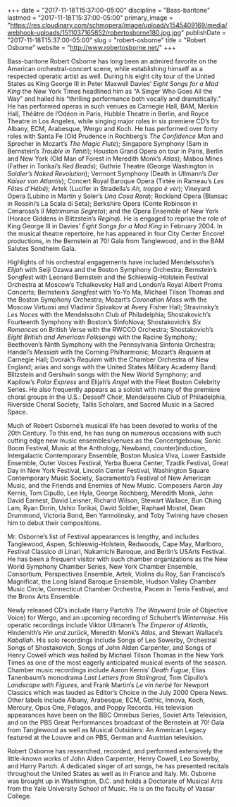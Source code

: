 +++
date = "2017-11-18T15:37:00-05:00"
discipline = "Bass-baritone"
lastmod = "2017-11-18T15:37:00-05:00"
primary_image = "https://res.cloudinary.com/schmopera/image/upload/v1545409169/media/webhook-uploads/1511037165852/robertosborne180.jpg.jpg"
publishDate = "2017-11-18T15:37:00-05:00"
slug = "robert-osborne"
title = "Robert Osborne"
website = "http://www.robertosborne.net/"
+++

Bass-baritone Robert Osborne has long been an admired favorite on the American orchestral-concert scene, while establishing himself as a respected operatic artist as well. During his eight city tour of the United States as King George III in Peter Maxwell Davies’ *Eight Songs for a Mad King* the New York Times headlined him as “A Singer Who Goes All the Way” and hailed his “thrilling performance both vocally and dramatically.” He has performed operas in such venues as Carnegie Hall, BAM, Merkin Hall, Théâtre de l’Odéon in Paris, Hubble Theatre in Berlin, and Royce Theatre in Los Angeles, while singing major roles in six premiere CD’s for Albany, ECM, Arabesque, Wergo and Koch. He has performed over forty roles with Santa Fe (Old Prudence in Rochberg’s *The Confidence Man* and Sprecher in Mozart’s *The Magic Flute*); Singapore Symphony (Sam in Bernstein’s *Trouble in Tahiti*); Houston Grand Opera on tour in Paris, Berlin and New York (Old Man of Forest in Meredith Monk’s *Atlas*); Mabou Mines (Father in Torikai’s *Red Beads*); Guthrie Theatre (George Washington in *Soldier’s Naked Revolution*); Vermont Symphony (Death in Ullmann’s *Der Kaiser von Atlantis*); Concert Royal Baroque Opera (Tirtée in Rameau’s *Les Fêtes d’Hébé*); Artek (Lucifer in Stradella’s *Ah, troppo è ver*); Vineyard Opera (Lubino in Martin y Soler’s *Una Cosa Rara*); Rockland Opera (Blansac in Rossini’s La Scala di Seta); Berkshire Opera (Conte Robinson in Cimarosa’s *Il Matrimonio Segreto*); and the Opera Ensemble of New York (Horace Giddens in Blitzstein’s *Regina*). He is engaged to reprise the role of King George III in Davies’ *Eight Songs for a Mad King* in February 2004. In the musical theatre repertoire, he has appeared in four City Center Encore! productions, in the Bernstein at 70! Gala from Tanglewood, and in the BAM Salutes Sondheim Gala.

Highlights of his orchestral engagements have included Mendelssohn’s *Elijah* with Seiji Ozawa and the Boston Symphony Orchestra; Bernstein’s Songfest with Leonard Bernstein and the Schleswig-Holstein Festival Orchestra at Moscow’s Tchaikovsky Hall and London’s Royal Albert Proms Concerts; Bernstein’s *Songfest* with Yo-Yo Ma, Michael Tilson Thomas and the Boston Symphony Orchestra; Mozart’s *Coronation Mass* with the Moscow Virtuosi and Vladimir Spivakov at Avery Fisher Hall; Stravinsky’s *Les Noces* with the Mendelssohn Club of Philadelphia; Shostakovich’s Fourteenth Symphony with Boston’s SinfoNova; Shostakovich’s *Six Romances* on British Verse with the RWCCO Orchestra; Shostakovich’s *Eight British and American Folksongs* with the Racine Symphony; Beethoven’s Ninth Symphony with the Pennsylvania Sinfonia Orchestra; Handel’s *Messiah* with the Corning Philharmonic; Mozart’s *Requiem* at Carnegie Hall; Dvorak’s *Requiem* with the Chamber Orchestra of New England; arias and songs with the United States Military Academy Band; Blitzstein and Gershwin songs with the New World Symphony; and Kapilow’s *Polar Express* and Elijah’s *Angel* with the Fleet Boston Celebrity Series. He also frequently appears as a soloist with many of the premiere choral groups in the U.S.: Dessoff Choir, Mendelssohn Club of Philadelphia, Riverside Choral Society, Tallis Scholars, and Sacred Music in a Sacred Space.

Much of Robert Osborne’s musical life has been devoted to works of the 20th Century. To this end, he has sung on numerous occasions with such cutting edge new music ensembles/venues as the Concertgebouw, Sonic Boom Festival, Music at the Anthology, Newband, counter)induction, Intergalactic Contemporary Ensemble, Boston Musica Viva, Lower Eastside Ensemble, Outer Voices Festival, Yerba Buena Center, Tzadik Festival, Great Day in New York Festival, Lincoln Center Festival, Washington Square Contemporary Music Society, Sacramento’s Festival of New American Music, and the Friends and Enemies of New Music. Composers Aaron Jay Kernis, Tom Cipullo, Lee Hyla, George Rochberg, Meredith Monk, John David Earnest, David Leisner, Richard Wilson, Stewart Wallace, Bun Ching Lam, Ryan Dorin, Ushio Torikai, David Soldier, Raphael Mostel, Dean Drummond, Victoria Bond, Ben Yarmolinsky, and Toby Twining have chosen him to debut their compositions.

Mr. Osborne’s list of Festival appearances is lengthy, and includes Tanglewood, Aspen, Schleswig-Holstein, Redwoods, Cape May, Marlboro, Festival Classico di Linari, Nakamichi Baroque, and Berlin’s USArts Festival. He has been a frequent visitor with such chamber organizations as the New World Symphony Chamber Series, New York Chamber Ensemble, Consortium, Perspectives Ensemble, Artek, Violins du Roy, San Francisco’s Magnificat, the Long Island Baroque Ensemble, Hudson Valley Chamber Music Circle, Connecticut Chamber Orchestra, Pacem in Terris Festival, and the Bronx Arts Ensemble.

Newly released CD’s include Harry Partch’s *The Wayward* (role of Objective Voice) for Wergo, and an upcoming recording of Schubert’s *Winterreise*. His operatic recordings include Viktor Ullmann’s *The Emperor of Atlantis*, Hindemith’s *Hin und zurück*, Meredith Monk’s *Atlas*, and Stewart Wallace’s *Kaballah*. His solo recordings include Songs of Leo Sowerby, Orchestral Songs of Shostakovich, Songs of John Alden Carpenter, and Songs of Henry Cowell which was hailed by Michael Tilson Thomas in the New York Times as one of the most eagerly anticipated musical events of the season. Chamber music recordings include Aaron Kernis’ *Death Fugue*, Elias Tanenbaum’s monodrama *Last Letters from Stalingrad*, Tom Cipullo’s *Landscape with Figures*, and Frank Martin’s *Le vin herbé* for Newport Classics which was lauded as Editor’s Choice in the July 2000 Opera News. Other labels include Albany, Arabesque, ECM, Gothic, Innova, Koch, Mercury, Opus One, Pelagos, and Poppy Records. His television appearances have been on the BBC Omnibus Series, Soviet Arts Television, and on the PBS Great Performances broadcast of the Bernstein at 70! Gala from Tanglewood as well as Musical Outsiders: An American Legacy featured at the Louvre and on PBS, German and Austrian television.

Robert Osborne has researched, recorded, and performed extensively the little-known works of John Alden Carpenter, Henry Cowell, Leo Sowerby, and Harry Partch. A dedicated singer of art songs, he has presented recitals throughout the United States as well as in France and Italy. Mr. Osborne was brought up in Washington, D.C. and holds a Doctorate of Musical Arts from the Yale University School of Music. He is on the faculty of Vassar College.
